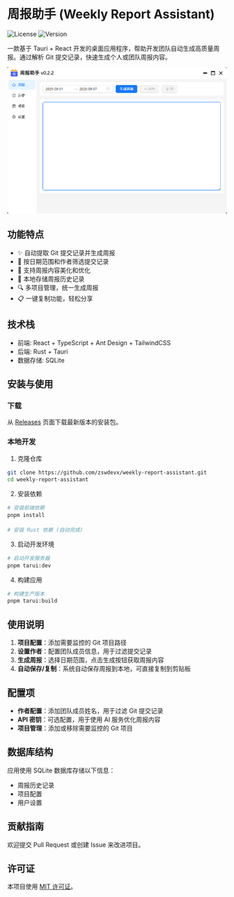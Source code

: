 # 周报助手 (Weekly Report Assistant)

![License](https://img.shields.io/badge/license-MIT-blue.svg)
![Version](https://img.shields.io/badge/version-0.2.2-green.svg)

一款基于 Tauri + React 开发的桌面应用程序，帮助开发团队自动生成高质量周报。通过解析 Git 提交记录，快速生成个人或团队周报内容。

![应用主图](public/readme-assets/cover.png)

## 功能特点

- ✨ 自动提取 Git 提交记录并生成周报
- 📅 按日期范围和作者筛选提交记录
- 📝 支持周报内容美化和优化
- 💾 本地存储周报历史记录
- 🔍 多项目管理，统一生成周报
- 📋 一键复制功能，轻松分享

## 技术栈

- 前端: React + TypeScript + Ant Design + TailwindCSS
- 后端: Rust + Tauri
- 数据存储: SQLite

## 安装与使用

### 下载

从 [Releases](https://github.com/zswdevx/weekly-report-assistant/releases) 页面下载最新版本的安装包。

### 本地开发

1. 克隆仓库

```bash
git clone https://github.com/zswdevx/weekly-report-assistant.git
cd weekly-report-assistant
```

2. 安装依赖

```bash
# 安装前端依赖
pnpm install

# 安装 Rust 依赖 (自动完成)
```

3. 启动开发环境

```bash
# 启动开发服务器
pnpm tarui:dev
```

4. 构建应用

```bash
# 构建生产版本
pnpm tarui:build
```

## 使用说明

1. **项目配置**：添加需要监控的 Git 项目路径
2. **设置作者**：配置团队成员信息，用于过滤提交记录
3. **生成周报**：选择日期范围，点击生成按钮获取周报内容
4. **自动保存/复制**：系统自动保存周报到本地，可直接复制到剪贴板

## 配置项

- **作者配置**：添加团队成员姓名，用于过滤 Git 提交记录
- **API 密钥**：可选配置，用于使用 AI 服务优化周报内容
- **项目管理**：添加或移除需要监控的 Git 项目

## 数据库结构

应用使用 SQLite 数据库存储以下信息：

- 周报历史记录
- 项目配置
- 用户设置

## 贡献指南

欢迎提交 Pull Request 或创建 Issue 来改进项目。

## 许可证

本项目使用 [MIT 许可证](LICENSE)。
